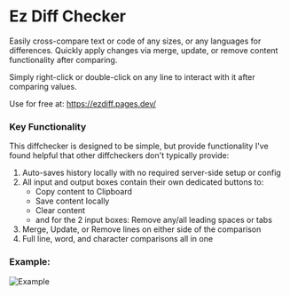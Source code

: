# Ez Diff Checker
 Easily cross-compare text or code of any sizes, or any languages for differences. Quickly apply changes via merge, update, or remove content functionality after comparing.

 Simply right-click or double-click on any line to interact with it after comparing values.
 
 Use for free at: https://ezdiff.pages.dev/ 

### Key Functionality 
This diffchecker is designed to be simple, but provide functionality I've found helpful that other diffcheckers don't typically provide:
1) Auto-saves history locally with no required server-side setup or config
2) All input and output boxes contain their own dedicated buttons to:
    - Copy content to Clipboard
    - Save content locally
    - Clear content 
    - and for the 2 input boxes: Remove any/all leading spaces or tabs
3) Merge, Update, or Remove lines on either side of the comparison
4) Full line, word, and character comparisons all in one

### Example:
![Example](https://github.com/user-attachments/assets/175eacd7-f531-4e7b-9daf-82b57dd18da6)
